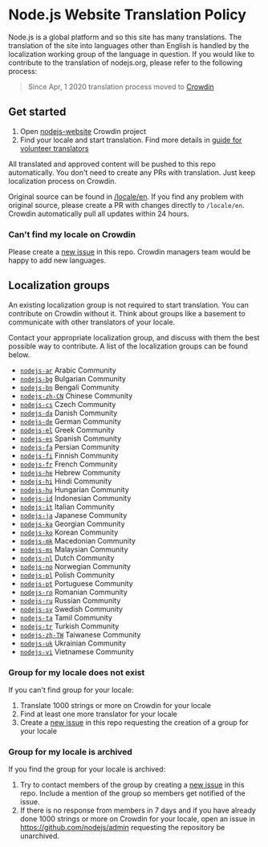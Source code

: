 # Node.js Website Translation Policy

Node.js is a global platform and so this site has many translations. The translation of the site into
languages other than English is handled by the localization working group of the language in question. If you
would like to contribute to the translation of nodejs.org, please refer to the following process:

> Since Apr, 1 2020 translation process moved to [Crowdin](https://crowdin.com/project/nodejs-website)

## Get started

1. Open [nodejs-website](https://crowdin.com/project/nodejs-website) Crowdin project
2. Find your locale and start translation. Find more details in [guide for volunteer translators](https://support.crowdin.com/for-volunteer-translators/)

All translated and approved content will be pushed to this repo automatically. You don't need to create any PRs with translation. Just keep localization process on Crowdin.

Original source can be found in [/locale/en](https://github.com/nodejs/nodejs.org/tree/main/locale/en). If you find any problem with original source, please create a PR with changes directly to `/locale/en`. Crowdin automatically pull all updates within 24 hours.

### Can't find my locale on Crowdin

Please create a [new issue](https://github.com/nodejs/nodejs.org/issues/new?template=03-i18n.md) in this repo. Crowdin managers team would be happy to add new languages.

## Localization groups

An existing localization group is not required to start translation. You can contribute on Crowdin without it. Think about groups like a basement to communicate with other translators of your locale.

Contact your appropriate localization group, and discuss with them the best possible way to contribute. A list of the localization groups can be found below.

- [`nodejs-ar`](https://github.com/nodejs/nodejs-ar) Arabic Community
- [`nodejs-bg`](https://github.com/nodejs/nodejs-bg) Bulgarian Community
- [`nodejs-bn`](https://github.com/nodejs/nodejs-bn) Bengali Community
- [`nodejs-zh-CN`](https://github.com/nodejs/nodejs-zh-CN) Chinese Community
- [`nodejs-cs`](https://github.com/nodejs/nodejs-cs) Czech Community
- [`nodejs-da`](https://github.com/nodejs/nodejs-da) Danish Community
- [`nodejs-de`](https://github.com/nodejs/nodejs-de) German Community
- [`nodejs-el`](https://github.com/nodejs/nodejs-el) Greek Community
- [`nodejs-es`](https://github.com/nodejs/nodejs-es) Spanish Community
- [`nodejs-fa`](https://github.com/nodejs/nodejs-fa) Persian Community
- [`nodejs-fi`](https://github.com/nodejs/nodejs-fi) Finnish Community
- [`nodejs-fr`](https://github.com/nodejs/nodejs-fr) French Community
- [`nodejs-he`](https://github.com/nodejs/nodejs-he) Hebrew Community
- [`nodejs-hi`](https://github.com/nodejs/nodejs-hi) Hindi Community
- [`nodejs-hu`](https://github.com/nodejs/nodejs-hu) Hungarian Community
- [`nodejs-id`](https://github.com/nodejs/nodejs-id) Indonesian Community
- [`nodejs-it`](https://github.com/nodejs/nodejs-it) Italian Community
- [`nodejs-ja`](https://github.com/nodejs/nodejs-ja) Japanese Community
- [`nodejs-ka`](https://github.com/nodejs/nodejs-ka) Georgian Community
- [`nodejs-ko`](https://github.com/nodejs/nodejs-ko) Korean Community
- [`nodejs-mk`](https://github.com/nodejs/nodejs-mk) Macedonian Community
- [`nodejs-ms`](https://github.com/nodejs/nodejs-ms) Malaysian Community
- [`nodejs-nl`](https://github.com/nodejs/nodejs-nl) Dutch Community
- [`nodejs-no`](https://github.com/nodejs/nodejs-no) Norwegian Community
- [`nodejs-pl`](https://github.com/nodejs/nodejs-pl) Polish Community
- [`nodejs-pt`](https://github.com/nodejs/nodejs-pt) Portuguese Community
- [`nodejs-ro`](https://github.com/nodejs/nodejs-ro) Romanian Community
- [`nodejs-ru`](https://github.com/nodejs/nodejs-ru) Russian Community
- [`nodejs-sv`](https://github.com/nodejs/nodejs-sv) Swedish Community
- [`nodejs-ta`](https://github.com/nodejs/nodejs-ta) Tamil Community
- [`nodejs-tr`](https://github.com/nodejs/nodejs-tr) Turkish Community
- [`nodejs-zh-TW`](https://github.com/nodejs/nodejs-zh-TW) Taiwanese Community
- [`nodejs-uk`](https://github.com/nodejs/nodejs-uk) Ukrainian Community
- [`nodejs-vi`](https://github.com/nodejs/nodejs-vi) Vietnamese Community

### Group for my locale does not exist

If you can't find group for your locale:

1. Translate 1000 strings or more on Crowdin for your locale
2. Find at least one more translator for your locale
3. Create a [new issue](https://github.com/nodejs/nodejs.org/issues/new?template=03-i18n.md) in this repo requesting the creation of a group for your locale

### Group for my locale is archived

If you find the group for your locale is archived:

1. Try to contact members of the group by creating a [new issue](https://github.com/nodejs/nodejs.org/issues/new?template=03-i18n.md) in this repo. Include a mention of the group so members get notified of the issue.
2. If there is no response from members in 7 days and if you have already done 1000 strings or more on Crowdin for your locale, open an issue in https://github.com/nodejs/admin requesting the repository be unarchived.
